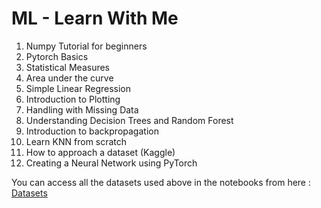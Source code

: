 # **ML - Learn With Me**

1. Numpy Tutorial for beginners
2. Pytorch Basics
3. Statistical Measures
4. Area under the curve
5. Simple Linear Regression
6. Introduction to Plotting
7. Handling with Missing Data
8. Understanding Decision Trees and Random Forest
9. Introduction to backpropagation
10. Learn KNN from scratch
11. How to approach a dataset (Kaggle)
12. Creating a Neural Network using PyTorch

You can access all the datasets used above in the notebooks from here : [Datasets](https://drive.google.com/drive/folders/1sV9kc7KQLcPsUNzOumfZv8njwiSpRWgT?usp=share_link)
